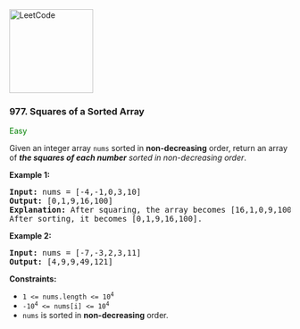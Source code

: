 <a href="https://leetcode.com/problems/squares-of-a-sorted-array/">
    <img src="https://assets.leetcode.com/static_assets/public/webpack_bundles/images/logo-dark.e99485d9b.svg"
        style="width:150px" alt="LeetCode"/>
</a>

### 977. Squares of a Sorted Array

<span style="color:green">Easy</span>

Given an integer array `nums` sorted in __non-decreasing__ order, return an array of
___the squares of each number__ sorted in non-decreasing order_.

__Example 1:__
<pre>
<b>Input:</b> nums = [-4,-1,0,3,10]
<b>Output:</b> [0,1,9,16,100]
<b>Explanation:</b> After squaring, the array becomes [16,1,0,9,100].
After sorting, it becomes [0,1,9,16,100].
</pre>

__Example 2:__
<pre>
<b>Input:</b> nums = [-7,-3,2,3,11]
<b>Output:</b> [4,9,9,49,121]
</pre>

__Constraints:__

* <code>1 <= nums.length <= 10<sup>4</sup></code>
* <code>-10<sup>4</sup> <= nums[i] <= 10<sup>4</sup></code>
* `nums` is sorted in __non-decreasing__ order.
